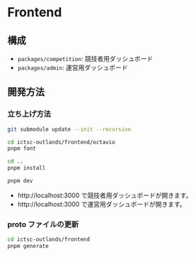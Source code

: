# Frontend

## 構成

- `packages/competition`: 競技者用ダッシュボード
- `packages/admin`: 運営用ダッシュボード

## 開発方法

### 立ち上げ方法

```bash
git submodule update --init --recursive

cd ictsc-outlands/frontend/octavio
pnpm font

cd ..
pnpm install

pnpm dev
```

- http://localhost:3000 で競技者用ダッシュボードが開きます。
- http://localhost:3000 で運営用ダッシュボードが開きます。

### proto ファイルの更新

```bash
cd ictsc-outlands/frontend
pnpm generate
```
